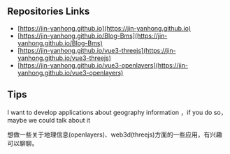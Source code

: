 ## Repositories Links

- [https://jin-yanhong.github.io](https://jin-yanhong.github.io)
- [https://jin-yanhong.github.io/Blog-Bms](https://jin-yanhong.github.io/Blog-Bms)
- [https://jin-yanhong.github.io/vue3-threejs](https://jin-yanhong.github.io/vue3-threejs)
- [https://jin-yanhong.github.io/vue3-openlayers](https://jin-yanhong.github.io/vue3-openlayers)

## Tips

I want to develop applications about geography information ，if you do so，maybe we could talk about it

想做一些关于地理信息(openlayers)、web3d(threejs)方面的一些应用，有兴趣可以聊聊。